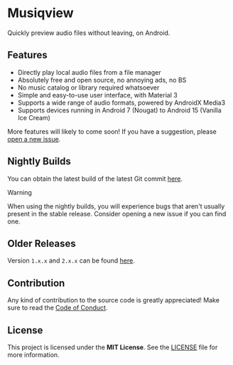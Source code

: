 # Musiqview
Quickly preview audio files without leaving, on Android.

## Features
- Directly play local audio files from a file manager
- Absolutely free and open source, no annoying ads, no BS
- No music catalog or library required whatsoever
- Simple and easy-to-use user interface, with Material 3
- Supports a wide range of audio formats, powered by AndroidX Media3
- Supports devices running in Android 7 (Nougat) to Android 15 (Vanilla Ice Cream)

More features will likely to come soon! If you have a suggestion,
please [open a new issue](https://github.com/borfei/musiqview/issues/new).

## Nightly Builds
You can obtain the latest build of the latest Git commit [here](https://nightly.link/borfei/musiqview/workflows/android/main/app-debug.zip).

> [!WARNING]
> When using the nightly builds, you will experience bugs that aren't usually
> present in the stable release. Consider opening a new issue if you can find one.

## Older Releases
Version `1.x.x` and `2.x.x` can be found [here](https://www.dropbox.com/scl/fo/jpjckonzkq4cyikut62vf/ACJPtPmIVhp7T6E5PypsLXo?rlkey=g5sjtuem32ena4iu2y5hvn0vl&st=6dzfxghn&dl=0).

## Contribution
Any kind of contribution to the source code is greatly
appreciated! Make sure to read the [Code of Conduct](CODE_OF_CONDUCT.md).

## License
This project is licensed under the **MIT License**.
See the [LICENSE](LICENSE) file for more information.
